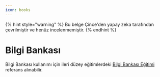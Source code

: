 ```yaml
---
icon: books
---
```


{% hint style="warning" %}
Bu belge Çince'den yapay zeka tarafından çevrilmiştir ve henüz incelenmemiştir.
{% endhint %}

# Bilgi Bankası

Bilgi Bankası kullanımı için ileri düzey eğitimlerdeki [Bilgi Bankası Eğitimi](../../knowledge-base/knowledge-base.md) referans alınabilir.
